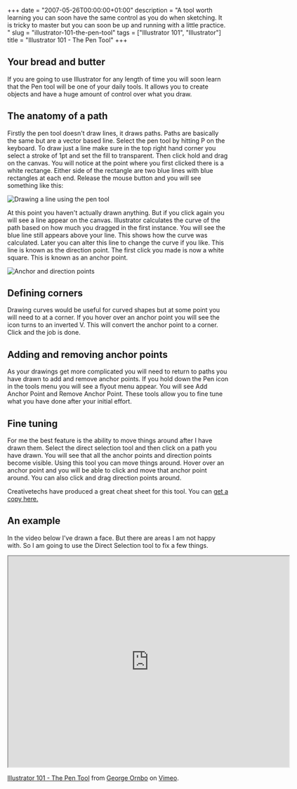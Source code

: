 +++
date = "2007-05-26T00:00:00+01:00"
description = "A tool worth learning you can soon have the same control as you do when sketching. It is tricky to master but you can soon be up and running with a little practice. "
slug = "illustrator-101-the-pen-tool"
tags = ["Illustrator 101", "Illustrator"]
title = "Illustrator 101 - The Pen Tool"
+++

## Your bread and butter

If you are going to use Illustrator for any length of time you will soon learn
that the Pen tool will be one of your daily tools. It allows you to create
objects and have a huge amount of control over what you draw.

## The anatomy of a path

Firstly the pen tool doesn't draw lines, it draws paths. Paths are basically the
same but are a vector based line. Select the pen tool by hitting P on the
keyboard. To draw just a line make sure in the top right hand corner you select
a stroke of 1pt and set the fill to transparent. Then click hold and drag on the
canvas. You will notice at the point where you first clicked there is a white
rectange. Either side of the rectangle are two blue lines with blue rectangles
at each end. Release the mouse button and you will see something like this:

![Drawing a line using the pen tool][1]

At this point you haven't actually drawn anything. But if you click again you
will see a line appear on the canvas. Illustrator calculates the curve of the
path based on how much you dragged in the first instance. You will see the blue
line still appears above your line. This shows how the curve was calculated.
Later you can alter this line to change the curve if you like. This line is
known as the direction point. The first click you made is now a white square.
This is known as an anchor point.

![Anchor and direction points][2]

## Defining corners

Drawing curves would be useful for curved shapes but at some point you will need
to at a corner. If you hover over an anchor point you will see the icon turns to
an inverted V. This will convert the anchor point to a corner. Click and the job
is done.

## Adding and removing anchor points

As your drawings get more complicated you will need to return to paths you have
drawn to add and remove anchor points. If you hold down the Pen icon in the
tools menu you will see a flyout menu appear. You will see Add Anchor Point and
Remove Anchor Point. These tools allow you to fine tune what you have done after
your initial effort.

## Fine tuning

For me the best feature is the ability to move things around after I have drawn
them. Select the direct selection tool and then click on a path you have drawn.
You will see that all the anchor points and direction points become visible.
Using this tool you can move things around. Hover over an anchor point and you
will be able to click and move that anchor point around. You can also click and
drag direction points around.

Creativetechs have produced a great cheat sheet for this tool. You can [get a
copy here.][3]

## An example

In the video below I've drawn a face. But there are areas I am not happy with.
So I am going to use the Direct Selection tool to fix a few things.

<iframe src="https://player.vimeo.com/video/32964527?title=0&amp;byline=0&amp;portrait=0" width="640" height="480" allowFullScreen></iframe>

<a href="https://vimeo.com/32964527">Illustrator 101 - The Pen Tool</a> from
<a href="https://vimeo.com/shapeshed">George Ornbo</a> on
<a href="https://vimeo.com">Vimeo</a>.

[1]: /images/articles/pen_line.jpg
[2]: /images/articles/pen_curve_copy.jpg
[3]: http://www.creativetechs.com/iq/adobe_pen_tool_cheatsheet.html
